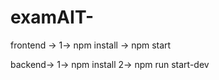 # examAIT-
frontend -> 
1-> npm install
-> npm start

backend->
1-> npm install
2-> npm run start-dev

